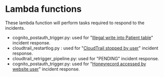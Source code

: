 # Lambda functions
These lambda function will perform tasks required to respond to the incidents.

- cognito_postauth_trigger.py: used for "[Illegal write into Patient table](../../../incident-response#3-illegal-write-into-patient-table)" incident response.
- cloudtrail_restartlog.py : used for "[CloudTrail stopped by user](../../../incident-response#1-cloudtrail-stopped-by-user)" incident response.
- cloudtrail_retrigger_pipeline.py: used for "PENDING" incident response.
- cognito_postauth_trigger.py: used for "[Honeyrecord accessed by website user](../../../incident-response#2-honeyrecord-accessed-by-website-user)" incident response.
